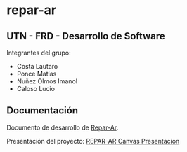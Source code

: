 # repar-ar
## UTN - FRD - Desarrollo de Software
Integrantes del grupo:
+ Costa Lautaro
+ Ponce Matias 
+ Nuñez Olmos Imanol
+ Caloso Lucio

## Documentación
Documento de desarrollo de [Repar-Ar](https://docs.google.com/document/d/1G2IEpyodNJPts4q46dArLpPztBHe5PBiio9R-SHHq9s/edit?usp=sharing).

Presentación del proyecto: [REPAR-AR Canvas Presentacion](https://www.canva.com/design/DAGmg2JA5QE/lCWQPSFfzHYiAkWrxTltdA/edit?utm_content=DAGmg2JA5QE&utm_campaign=designshare&utm_medium=link2&utm_source=sharebutton)
